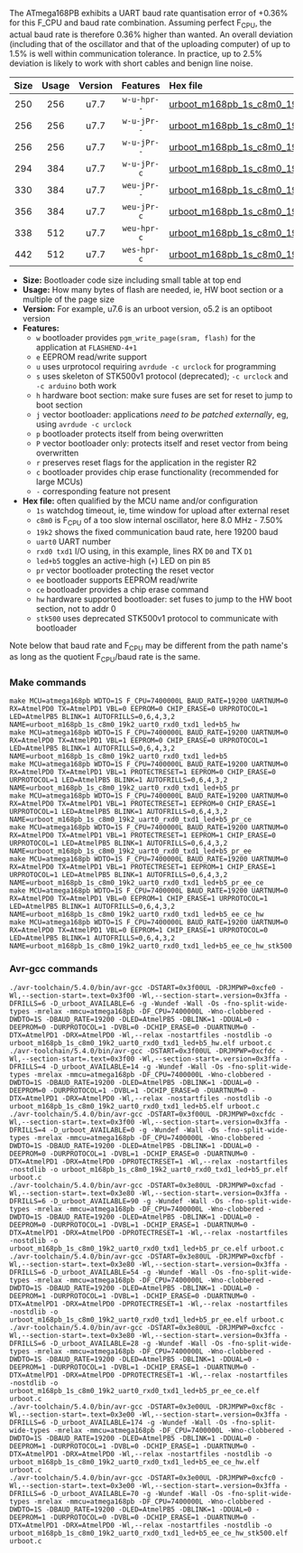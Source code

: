 The ATmega168PB exhibits a UART baud rate quantisation error of +0.36% for this F_CPU and baud rate combination. Assuming perfect F<sub>CPU</sub>, the actual baud rate is therefore 0.36% higher than wanted. An overall deviation (including that of the oscillator and that of the uploading computer) of up to 1.5% is well within communication tolerance. In practice, up to 2.5% deviation is likely to work with short cables and benign line noise.

|Size|Usage|Version|Features|Hex file|
|:-:|:-:|:-:|:-:|:--|
|250|256|u7.7|`w-u-hpr--`|[urboot_m168pb_1s_c8m0_19k2_uart0_rxd0_txd1_led+b5_hw.hex](https://raw.githubusercontent.com/stefanrueger/urboot.hex/main/u7.7/mcus/atmega168pb/watchdog_1_s/internal_oscillator_c-7.50%25/%2B8m000000_hz/%2B%2B19k2_baud/uart0_rxd0_txd1/led%2Bb5/urboot_m168pb_1s_c8m0_19k2_uart0_rxd0_txd1_led%2Bb5_hw.hex)|
|256|256|u7.7|`w-u-jPr--`|[urboot_m168pb_1s_c8m0_19k2_uart0_rxd0_txd1_led+b5.hex](https://raw.githubusercontent.com/stefanrueger/urboot.hex/main/u7.7/mcus/atmega168pb/watchdog_1_s/internal_oscillator_c-7.50%25/%2B8m000000_hz/%2B%2B19k2_baud/uart0_rxd0_txd1/led%2Bb5/urboot_m168pb_1s_c8m0_19k2_uart0_rxd0_txd1_led%2Bb5.hex)|
|256|256|u7.7|`w-u-jPr--`|[urboot_m168pb_1s_c8m0_19k2_uart0_rxd0_txd1_led+b5_pr.hex](https://raw.githubusercontent.com/stefanrueger/urboot.hex/main/u7.7/mcus/atmega168pb/watchdog_1_s/internal_oscillator_c-7.50%25/%2B8m000000_hz/%2B%2B19k2_baud/uart0_rxd0_txd1/led%2Bb5/urboot_m168pb_1s_c8m0_19k2_uart0_rxd0_txd1_led%2Bb5_pr.hex)|
|294|384|u7.7|`w-u-jPr-c`|[urboot_m168pb_1s_c8m0_19k2_uart0_rxd0_txd1_led+b5_pr_ce.hex](https://raw.githubusercontent.com/stefanrueger/urboot.hex/main/u7.7/mcus/atmega168pb/watchdog_1_s/internal_oscillator_c-7.50%25/%2B8m000000_hz/%2B%2B19k2_baud/uart0_rxd0_txd1/led%2Bb5/urboot_m168pb_1s_c8m0_19k2_uart0_rxd0_txd1_led%2Bb5_pr_ce.hex)|
|330|384|u7.7|`weu-jPr--`|[urboot_m168pb_1s_c8m0_19k2_uart0_rxd0_txd1_led+b5_pr_ee.hex](https://raw.githubusercontent.com/stefanrueger/urboot.hex/main/u7.7/mcus/atmega168pb/watchdog_1_s/internal_oscillator_c-7.50%25/%2B8m000000_hz/%2B%2B19k2_baud/uart0_rxd0_txd1/led%2Bb5/urboot_m168pb_1s_c8m0_19k2_uart0_rxd0_txd1_led%2Bb5_pr_ee.hex)|
|356|384|u7.7|`weu-jPr-c`|[urboot_m168pb_1s_c8m0_19k2_uart0_rxd0_txd1_led+b5_pr_ee_ce.hex](https://raw.githubusercontent.com/stefanrueger/urboot.hex/main/u7.7/mcus/atmega168pb/watchdog_1_s/internal_oscillator_c-7.50%25/%2B8m000000_hz/%2B%2B19k2_baud/uart0_rxd0_txd1/led%2Bb5/urboot_m168pb_1s_c8m0_19k2_uart0_rxd0_txd1_led%2Bb5_pr_ee_ce.hex)|
|338|512|u7.7|`weu-hpr-c`|[urboot_m168pb_1s_c8m0_19k2_uart0_rxd0_txd1_led+b5_ee_ce_hw.hex](https://raw.githubusercontent.com/stefanrueger/urboot.hex/main/u7.7/mcus/atmega168pb/watchdog_1_s/internal_oscillator_c-7.50%25/%2B8m000000_hz/%2B%2B19k2_baud/uart0_rxd0_txd1/led%2Bb5/urboot_m168pb_1s_c8m0_19k2_uart0_rxd0_txd1_led%2Bb5_ee_ce_hw.hex)|
|442|512|u7.7|`wes-hpr-c`|[urboot_m168pb_1s_c8m0_19k2_uart0_rxd0_txd1_led+b5_ee_ce_hw_stk500.hex](https://raw.githubusercontent.com/stefanrueger/urboot.hex/main/u7.7/mcus/atmega168pb/watchdog_1_s/internal_oscillator_c-7.50%25/%2B8m000000_hz/%2B%2B19k2_baud/uart0_rxd0_txd1/led%2Bb5/urboot_m168pb_1s_c8m0_19k2_uart0_rxd0_txd1_led%2Bb5_ee_ce_hw_stk500.hex)|

- **Size:** Bootloader code size including small table at top end
- **Usage:** How many bytes of flash are needed, ie, HW boot section or a multiple of the page size
- **Version:** For example, u7.6 is an urboot version, o5.2 is an optiboot version
- **Features:**
  + `w` bootloader provides `pgm_write_page(sram, flash)` for the application at `FLASHEND-4+1`
  + `e` EEPROM read/write support
  + `u` uses urprotocol requiring `avrdude -c urclock` for programming
  + `s` uses skeleton of STK500v1 protocol (deprecated); `-c urclock` and `-c arduino` both work
  + `h` hardware boot section: make sure fuses are set for reset to jump to boot section
  + `j` vector bootloader: applications *need to be patched externally*, eg, using `avrdude -c urclock`
  + `p` bootloader protects itself from being overwritten
  + `P` vector bootloader only: protects itself and reset vector from being overwritten
  + `r` preserves reset flags for the application in the register R2
  + `c` bootloader provides chip erase functionality (recommended for large MCUs)
  + `-` corresponding feature not present
- **Hex file:** often qualified by the MCU name and/or configuration
  + `1s` watchdog timeout, ie, time window for upload after external reset
  + `c8m0` is F<sub>CPU</sub> of a too slow internal oscillator, here 8.0 MHz - 7.50%
  + `19k2` shows the fixed communication baud rate, here 19200 baud
  + `uart0` UART number
  + `rxd0 txd1` I/O using, in this example, lines RX `D0` and TX `D1`
  + `led+b5` toggles an active-high (`+`) LED on pin `B5`
  + `pr` vector bootloader protecting the reset vector
  + `ee` bootloader supports EEPROM read/write
  + `ce` bootloader provides a chip erase command
  + `hw` hardware supported bootloader: set fuses to jump to the HW boot section, not to addr 0
  + `stk500` uses deprecated STK500v1 protocol to communicate with bootloader


Note below that baud rate and F<sub>CPU</sub> may be different from the path name's as long as the quotient F<sub>CPU</sub>/baud rate is the same.

### Make commands
```
make MCU=atmega168pb WDTO=1S F_CPU=7400000L BAUD_RATE=19200 UARTNUM=0 RX=AtmelPD0 TX=AtmelPD1 VBL=0 EEPROM=0 CHIP_ERASE=0 URPROTOCOL=1 LED=AtmelPB5 BLINK=1 AUTOFRILLS=0,6,4,3,2 NAME=urboot_m168pb_1s_c8m0_19k2_uart0_rxd0_txd1_led+b5_hw
make MCU=atmega168pb WDTO=1S F_CPU=7400000L BAUD_RATE=19200 UARTNUM=0 RX=AtmelPD0 TX=AtmelPD1 VBL=1 EEPROM=0 CHIP_ERASE=0 URPROTOCOL=1 LED=AtmelPB5 BLINK=1 AUTOFRILLS=0,6,4,3,2 NAME=urboot_m168pb_1s_c8m0_19k2_uart0_rxd0_txd1_led+b5
make MCU=atmega168pb WDTO=1S F_CPU=7400000L BAUD_RATE=19200 UARTNUM=0 RX=AtmelPD0 TX=AtmelPD1 VBL=1 PROTECTRESET=1 EEPROM=0 CHIP_ERASE=0 URPROTOCOL=1 LED=AtmelPB5 BLINK=1 AUTOFRILLS=0,6,4,3,2 NAME=urboot_m168pb_1s_c8m0_19k2_uart0_rxd0_txd1_led+b5_pr
make MCU=atmega168pb WDTO=1S F_CPU=7400000L BAUD_RATE=19200 UARTNUM=0 RX=AtmelPD0 TX=AtmelPD1 VBL=1 PROTECTRESET=1 EEPROM=0 CHIP_ERASE=1 URPROTOCOL=1 LED=AtmelPB5 BLINK=1 AUTOFRILLS=0,6,4,3,2 NAME=urboot_m168pb_1s_c8m0_19k2_uart0_rxd0_txd1_led+b5_pr_ce
make MCU=atmega168pb WDTO=1S F_CPU=7400000L BAUD_RATE=19200 UARTNUM=0 RX=AtmelPD0 TX=AtmelPD1 VBL=1 PROTECTRESET=1 EEPROM=1 CHIP_ERASE=0 URPROTOCOL=1 LED=AtmelPB5 BLINK=1 AUTOFRILLS=0,6,4,3,2 NAME=urboot_m168pb_1s_c8m0_19k2_uart0_rxd0_txd1_led+b5_pr_ee
make MCU=atmega168pb WDTO=1S F_CPU=7400000L BAUD_RATE=19200 UARTNUM=0 RX=AtmelPD0 TX=AtmelPD1 VBL=1 PROTECTRESET=1 EEPROM=1 CHIP_ERASE=1 URPROTOCOL=1 LED=AtmelPB5 BLINK=1 AUTOFRILLS=0,6,4,3,2 NAME=urboot_m168pb_1s_c8m0_19k2_uart0_rxd0_txd1_led+b5_pr_ee_ce
make MCU=atmega168pb WDTO=1S F_CPU=7400000L BAUD_RATE=19200 UARTNUM=0 RX=AtmelPD0 TX=AtmelPD1 VBL=0 EEPROM=1 CHIP_ERASE=1 URPROTOCOL=1 LED=AtmelPB5 BLINK=1 AUTOFRILLS=0,6,4,3,2 NAME=urboot_m168pb_1s_c8m0_19k2_uart0_rxd0_txd1_led+b5_ee_ce_hw
make MCU=atmega168pb WDTO=1S F_CPU=7400000L BAUD_RATE=19200 UARTNUM=0 RX=AtmelPD0 TX=AtmelPD1 VBL=0 EEPROM=1 CHIP_ERASE=1 URPROTOCOL=0 LED=AtmelPB5 BLINK=1 AUTOFRILLS=0,6,4,3,2 NAME=urboot_m168pb_1s_c8m0_19k2_uart0_rxd0_txd1_led+b5_ee_ce_hw_stk500
```

### Avr-gcc commands
```
./avr-toolchain/5.4.0/bin/avr-gcc -DSTART=0x3f00UL -DRJMPWP=0xcfe0 -Wl,--section-start=.text=0x3f00 -Wl,--section-start=.version=0x3ffa -DFRILLS=6 -D_urboot_AVAILABLE=6 -g -Wundef -Wall -Os -fno-split-wide-types -mrelax -mmcu=atmega168pb -DF_CPU=7400000L -Wno-clobbered -DWDTO=1S -DBAUD_RATE=19200 -DLED=AtmelPB5 -DBLINK=1 -DDUAL=0 -DEEPROM=0 -DURPROTOCOL=1 -DVBL=0 -DCHIP_ERASE=0 -DUARTNUM=0 -DTX=AtmelPD1 -DRX=AtmelPD0 -Wl,--relax -nostartfiles -nostdlib -o urboot_m168pb_1s_c8m0_19k2_uart0_rxd0_txd1_led+b5_hw.elf urboot.c
./avr-toolchain/5.4.0/bin/avr-gcc -DSTART=0x3f00UL -DRJMPWP=0xcfdc -Wl,--section-start=.text=0x3f00 -Wl,--section-start=.version=0x3ffa -DFRILLS=4 -D_urboot_AVAILABLE=14 -g -Wundef -Wall -Os -fno-split-wide-types -mrelax -mmcu=atmega168pb -DF_CPU=7400000L -Wno-clobbered -DWDTO=1S -DBAUD_RATE=19200 -DLED=AtmelPB5 -DBLINK=1 -DDUAL=0 -DEEPROM=0 -DURPROTOCOL=1 -DVBL=1 -DCHIP_ERASE=0 -DUARTNUM=0 -DTX=AtmelPD1 -DRX=AtmelPD0 -Wl,--relax -nostartfiles -nostdlib -o urboot_m168pb_1s_c8m0_19k2_uart0_rxd0_txd1_led+b5.elf urboot.c
./avr-toolchain/5.4.0/bin/avr-gcc -DSTART=0x3f00UL -DRJMPWP=0xcfdc -Wl,--section-start=.text=0x3f00 -Wl,--section-start=.version=0x3ffa -DFRILLS=4 -D_urboot_AVAILABLE=0 -g -Wundef -Wall -Os -fno-split-wide-types -mrelax -mmcu=atmega168pb -DF_CPU=7400000L -Wno-clobbered -DWDTO=1S -DBAUD_RATE=19200 -DLED=AtmelPB5 -DBLINK=1 -DDUAL=0 -DEEPROM=0 -DURPROTOCOL=1 -DVBL=1 -DCHIP_ERASE=0 -DUARTNUM=0 -DTX=AtmelPD1 -DRX=AtmelPD0 -DPROTECTRESET=1 -Wl,--relax -nostartfiles -nostdlib -o urboot_m168pb_1s_c8m0_19k2_uart0_rxd0_txd1_led+b5_pr.elf urboot.c
./avr-toolchain/5.4.0/bin/avr-gcc -DSTART=0x3e80UL -DRJMPWP=0xcfad -Wl,--section-start=.text=0x3e80 -Wl,--section-start=.version=0x3ffa -DFRILLS=6 -D_urboot_AVAILABLE=90 -g -Wundef -Wall -Os -fno-split-wide-types -mrelax -mmcu=atmega168pb -DF_CPU=7400000L -Wno-clobbered -DWDTO=1S -DBAUD_RATE=19200 -DLED=AtmelPB5 -DBLINK=1 -DDUAL=0 -DEEPROM=0 -DURPROTOCOL=1 -DVBL=1 -DCHIP_ERASE=1 -DUARTNUM=0 -DTX=AtmelPD1 -DRX=AtmelPD0 -DPROTECTRESET=1 -Wl,--relax -nostartfiles -nostdlib -o urboot_m168pb_1s_c8m0_19k2_uart0_rxd0_txd1_led+b5_pr_ce.elf urboot.c
./avr-toolchain/5.4.0/bin/avr-gcc -DSTART=0x3e80UL -DRJMPWP=0xcfbf -Wl,--section-start=.text=0x3e80 -Wl,--section-start=.version=0x3ffa -DFRILLS=6 -D_urboot_AVAILABLE=54 -g -Wundef -Wall -Os -fno-split-wide-types -mrelax -mmcu=atmega168pb -DF_CPU=7400000L -Wno-clobbered -DWDTO=1S -DBAUD_RATE=19200 -DLED=AtmelPB5 -DBLINK=1 -DDUAL=0 -DEEPROM=1 -DURPROTOCOL=1 -DVBL=1 -DCHIP_ERASE=0 -DUARTNUM=0 -DTX=AtmelPD1 -DRX=AtmelPD0 -DPROTECTRESET=1 -Wl,--relax -nostartfiles -nostdlib -o urboot_m168pb_1s_c8m0_19k2_uart0_rxd0_txd1_led+b5_pr_ee.elf urboot.c
./avr-toolchain/5.4.0/bin/avr-gcc -DSTART=0x3e80UL -DRJMPWP=0xcfcc -Wl,--section-start=.text=0x3e80 -Wl,--section-start=.version=0x3ffa -DFRILLS=6 -D_urboot_AVAILABLE=28 -g -Wundef -Wall -Os -fno-split-wide-types -mrelax -mmcu=atmega168pb -DF_CPU=7400000L -Wno-clobbered -DWDTO=1S -DBAUD_RATE=19200 -DLED=AtmelPB5 -DBLINK=1 -DDUAL=0 -DEEPROM=1 -DURPROTOCOL=1 -DVBL=1 -DCHIP_ERASE=1 -DUARTNUM=0 -DTX=AtmelPD1 -DRX=AtmelPD0 -DPROTECTRESET=1 -Wl,--relax -nostartfiles -nostdlib -o urboot_m168pb_1s_c8m0_19k2_uart0_rxd0_txd1_led+b5_pr_ee_ce.elf urboot.c
./avr-toolchain/5.4.0/bin/avr-gcc -DSTART=0x3e00UL -DRJMPWP=0xcf8c -Wl,--section-start=.text=0x3e00 -Wl,--section-start=.version=0x3ffa -DFRILLS=6 -D_urboot_AVAILABLE=174 -g -Wundef -Wall -Os -fno-split-wide-types -mrelax -mmcu=atmega168pb -DF_CPU=7400000L -Wno-clobbered -DWDTO=1S -DBAUD_RATE=19200 -DLED=AtmelPB5 -DBLINK=1 -DDUAL=0 -DEEPROM=1 -DURPROTOCOL=1 -DVBL=0 -DCHIP_ERASE=1 -DUARTNUM=0 -DTX=AtmelPD1 -DRX=AtmelPD0 -Wl,--relax -nostartfiles -nostdlib -o urboot_m168pb_1s_c8m0_19k2_uart0_rxd0_txd1_led+b5_ee_ce_hw.elf urboot.c
./avr-toolchain/5.4.0/bin/avr-gcc -DSTART=0x3e00UL -DRJMPWP=0xcfc0 -Wl,--section-start=.text=0x3e00 -Wl,--section-start=.version=0x3ffa -DFRILLS=6 -D_urboot_AVAILABLE=70 -g -Wundef -Wall -Os -fno-split-wide-types -mrelax -mmcu=atmega168pb -DF_CPU=7400000L -Wno-clobbered -DWDTO=1S -DBAUD_RATE=19200 -DLED=AtmelPB5 -DBLINK=1 -DDUAL=0 -DEEPROM=1 -DURPROTOCOL=0 -DVBL=0 -DCHIP_ERASE=1 -DUARTNUM=0 -DTX=AtmelPD1 -DRX=AtmelPD0 -Wl,--relax -nostartfiles -nostdlib -o urboot_m168pb_1s_c8m0_19k2_uart0_rxd0_txd1_led+b5_ee_ce_hw_stk500.elf urboot.c
```

